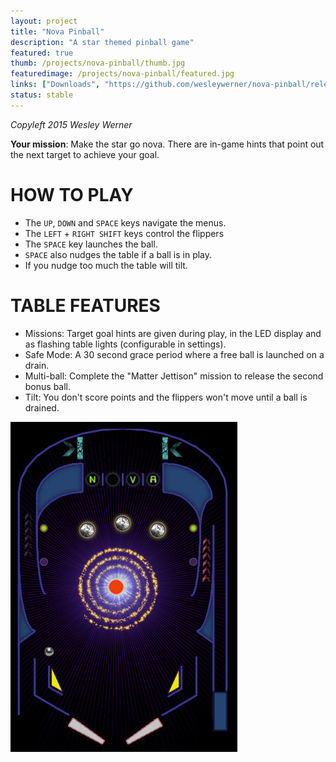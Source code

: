 ```yaml
---
layout: project
title: "Nova Pinball"
description: "A star themed pinball game"
featured: true
thumb: /projects/nova-pinball/thumb.jpg
featuredimage: /projects/nova-pinball/featured.jpg
links: ["Downloads", "https://github.com/wesleywerner/nova-pinball/releases/latest", "Website", "http://wesleywerner.github.io/nova-pinball/", "Source", "https://github.com/wesleywerner/nova-pinball"]
status: stable
---
```


_Copyleft 2015 Wesley Werner_

**Your mission**: Make the star go nova. There are in-game hints that point out the next target to achieve your goal.

# HOW TO PLAY

* The `UP`, `DOWN` and `SPACE` keys navigate the menus.
* The `LEFT` + `RIGHT SHIFT` keys control the flippers
* The `SPACE` key launches the ball.
* `SPACE` also nudges the table if a ball is in play.
* If you nudge too much the table will tilt.

# TABLE FEATURES

* Missions: Target goal hints are given during play, in the LED display and as flashing table lights (configurable in settings).
* Safe Mode: A 30 second grace period where a free ball is launched on a drain.
* Multi-ball: Complete the "Matter Jettison" mission to release the second bonus ball.
* Tilt: You don't score points and the flippers won't move until a ball is drained.

![](screenshot.jpg)
